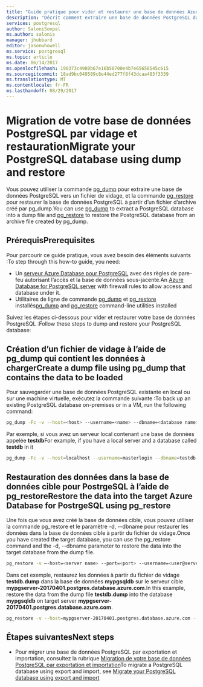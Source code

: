 ```yaml
---
title: "Guide pratique pour vider et restaurer une base de données Azure pour PostgreSQL | Microsoft Docs"
description: "Décrit comment extraire une base de données PostgreSQL dans un fichier de vidage et restaurer la base de données PostgreSQL à partir d’un fichier d’archive créé par la commande pg_dump dans la base de données Azure pour PostgreSQL."
services: postgresql
author: SaloniSonpal
ms.author: salonis
manager: jhubbard
editor: jasonwhowell
ms.service: postgresql
ms.topic: article
ms.date: 06/14/2017
ms.openlocfilehash: 190373c4980b67e16b58700e4b7e65658545c615
ms.sourcegitcommit: 18ad9bc049589c8e44ed277f8f43dcaa483f3339
ms.translationtype: MT
ms.contentlocale: fr-FR
ms.lasthandoff: 08/29/2017
---
```

# <a name="migrate-your-postgresql-database-using-dump-and-restore"></a><span data-ttu-id="76bc7-103">Migration de votre base de données PostgreSQL par vidage et restauration</span><span class="sxs-lookup"><span data-stu-id="76bc7-103">Migrate your PostgreSQL database using dump and restore</span></span>
<span data-ttu-id="76bc7-104">Vous pouvez utiliser la commande [pg_dump](https://www.postgresql.org/docs/9.3/static/app-pgdump.html) pour extraire une base de données PostgreSQL vers un fichier de vidage, et la commande [pg_restore](https://www.postgresql.org/docs/9.3/static/app-pgrestore.html) pour restaurer la base de données PostgreSQL à partir d’un fichier d’archive créé par pg_dump.</span><span class="sxs-lookup"><span data-stu-id="76bc7-104">You can use [pg_dump](https://www.postgresql.org/docs/9.3/static/app-pgdump.html) to extract a PostgreSQL database into a dump file and [pg_restore](https://www.postgresql.org/docs/9.3/static/app-pgrestore.html) to restore the PostgreSQL database from an archive file created by pg_dump.</span></span>

## <a name="prerequisites"></a><span data-ttu-id="76bc7-105">Prérequis</span><span class="sxs-lookup"><span data-stu-id="76bc7-105">Prerequisites</span></span>
<span data-ttu-id="76bc7-106">Pour parcourir ce guide pratique, vous avez besoin des éléments suivants :</span><span class="sxs-lookup"><span data-stu-id="76bc7-106">To step through this how-to guide, you need:</span></span>
- <span data-ttu-id="76bc7-107">Un [serveur Azure Database pour PostgreSQL](quickstart-create-server-database-portal.md) avec des règles de pare-feu autorisant l’accès et la base de données sous-jacente.</span><span class="sxs-lookup"><span data-stu-id="76bc7-107">An [Azure Database for PostgreSQL server](quickstart-create-server-database-portal.md) with firewall rules to allow access and database under it.</span></span>
- <span data-ttu-id="76bc7-108">Utilitaires de ligne de commande [pg_dump](https://www.postgresql.org/docs/9.6/static/app-pgdump.html) et [pg_restore](https://www.postgresql.org/docs/9.6/static/app-pgrestore.html) installés</span><span class="sxs-lookup"><span data-stu-id="76bc7-108">[pg_dump](https://www.postgresql.org/docs/9.6/static/app-pgdump.html) and [pg_restore](https://www.postgresql.org/docs/9.6/static/app-pgrestore.html) command-line utilities installed</span></span>

<span data-ttu-id="76bc7-109">Suivez les étapes ci-dessous pour vider et restaurer votre base de données PostgreSQL :</span><span class="sxs-lookup"><span data-stu-id="76bc7-109">Follow these steps to dump and restore your PostgreSQL database:</span></span>

## <a name="create-a-dump-file-using-pgdump-that-contains-the-data-to-be-loaded"></a><span data-ttu-id="76bc7-110">Création d’un fichier de vidage à l’aide de pg_dump qui contient les données à charger</span><span class="sxs-lookup"><span data-stu-id="76bc7-110">Create a dump file using pg_dump that contains the data to be loaded</span></span>
<span data-ttu-id="76bc7-111">Pour sauvegarder une base de données PostgreSQL existante en local ou sur une machine virtuelle, exécutez la commande suivante :</span><span class="sxs-lookup"><span data-stu-id="76bc7-111">To back up an existing PostgreSQL database on-premises or in a VM, run the following command:</span></span>
```bash
pg_dump -Fc -v --host=<host> --username=<name> --dbname=<database name> > <database>.dump
```
<span data-ttu-id="76bc7-112">Par exemple, si vous avez un serveur local contenant une base de données appelée **testdb**</span><span class="sxs-lookup"><span data-stu-id="76bc7-112">For example, if you have a local server and a database called **testdb** in it</span></span>
```bash
pg_dump -Fc -v --host=localhost --username=masterlogin --dbname=testdb > testdb.dump
```

## <a name="restore-the-data-into-the-target-azure-database-for-postrgesql-using-pgrestore"></a><span data-ttu-id="76bc7-113">Restauration des données dans la base de données cible pour PostrgeSQL à l’aide de pg_restore</span><span class="sxs-lookup"><span data-stu-id="76bc7-113">Restore the data into the target Azure Database for PostrgeSQL using pg_restore</span></span>
<span data-ttu-id="76bc7-114">Une fois que vous avez créé la base de données cible, vous pouvez utiliser la commande pg_restore et le paramètre -d, --dbname pour restaurer les données dans la base de données cible à partir du fichier de vidage.</span><span class="sxs-lookup"><span data-stu-id="76bc7-114">Once you have created the target database, you can use the pg_restore command and the -d, --dbname parameter to restore the data into the target database from the dump file.</span></span>
```bash
pg_restore -v –-host=<server name> --port=<port> --username=<user@servername> --dbname=<target database name> <database>.dump
```
<span data-ttu-id="76bc7-115">Dans cet exemple, restaurez les données à partir du fichier de vidage **testdb.dump** dans la base de données **mypgsqldb** sur le serveur cible **mypgserver-20170401.postgres.database.azure.com**.</span><span class="sxs-lookup"><span data-stu-id="76bc7-115">In this example, restore the data from the dump file **testdb.dump** into the database **mypgsqldb** on target server **mypgserver-20170401.postgres.database.azure.com**.</span></span>
```bash
pg_restore -v --host=mypgserver-20170401.postgres.database.azure.com --port=5432 --username=mylogin@mypgserver-20170401 --dbname=mypgsqldb testdb.dump
```

## <a name="next-steps"></a><span data-ttu-id="76bc7-116">Étapes suivantes</span><span class="sxs-lookup"><span data-stu-id="76bc7-116">Next steps</span></span>
- <span data-ttu-id="76bc7-117">Pour migrer une base de données PostgreSQL par exportation et importation, consultez la rubrique [Migration de votre base de données PostgreSQL par exportation et importation](howto-migrate-using-export-and-import.md)</span><span class="sxs-lookup"><span data-stu-id="76bc7-117">To migrate a PostgreSQL database using export and import, see [Migrate your PostgreSQL database using export and import](howto-migrate-using-export-and-import.md)</span></span>